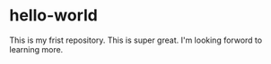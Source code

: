 # hello-world
This is my frist repository. This is super great.
I'm looking forword to learning more.